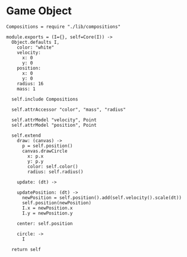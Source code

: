 Game Object
===========

    Compositions = require "./lib/compositions"

    module.exports = (I={}, self=Core(I)) ->
      Object.defaults I,
        color: "white"
        velocity:
          x: 0
          y: 0
        position:
          x: 0
          y: 0
        radius: 16
        mass: 1

      self.include Compositions

      self.attrAccessor "color", "mass", "radius"

      self.attrModel "velocity", Point
      self.attrModel "position", Point

      self.extend
        draw: (canvas) ->
          p = self.position()
          canvas.drawCircle
            x: p.x
            y: p.y
            color: self.color()
            radius: self.radius()

        update: (dt) ->

        updatePosition: (dt) ->
          newPosition = self.position().add(self.velocity().scale(dt))
          self.position(newPosition)
          I.x = newPosition.x
          I.y = newPosition.y

        center: self.position

        circle: ->
          I

      return self
